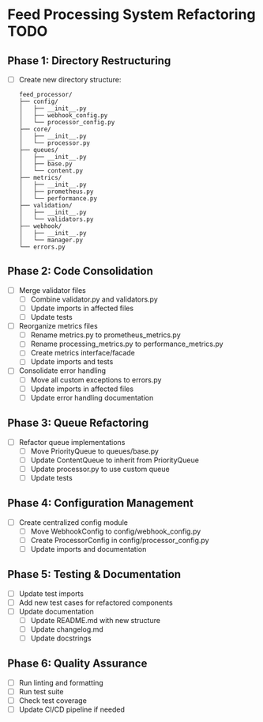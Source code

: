 # Feed Processing System Refactoring TODO

## Phase 1: Directory Restructuring
- [ ] Create new directory structure:
  ```
  feed_processor/
  ├── config/
  │   ├── __init__.py
  │   ├── webhook_config.py
  │   └── processor_config.py
  ├── core/
  │   ├── __init__.py
  │   └── processor.py
  ├── queues/
  │   ├── __init__.py
  │   ├── base.py
  │   └── content.py
  ├── metrics/
  │   ├── __init__.py
  │   ├── prometheus.py
  │   └── performance.py
  ├── validation/
  │   ├── __init__.py
  │   └── validators.py
  ├── webhook/
  │   ├── __init__.py
  │   └── manager.py
  └── errors.py
  ```

## Phase 2: Code Consolidation
- [ ] Merge validator files
  - [ ] Combine validator.py and validators.py
  - [ ] Update imports in affected files
  - [ ] Update tests

- [ ] Reorganize metrics files
  - [ ] Rename metrics.py to prometheus_metrics.py
  - [ ] Rename processing_metrics.py to performance_metrics.py
  - [ ] Create metrics interface/facade
  - [ ] Update imports and tests

- [ ] Consolidate error handling
  - [ ] Move all custom exceptions to errors.py
  - [ ] Update imports in affected files
  - [ ] Update error handling documentation

## Phase 3: Queue Refactoring
- [ ] Refactor queue implementations
  - [ ] Move PriorityQueue to queues/base.py
  - [ ] Update ContentQueue to inherit from PriorityQueue
  - [ ] Update processor.py to use custom queue
  - [ ] Update tests

## Phase 4: Configuration Management
- [ ] Create centralized config module
  - [ ] Move WebhookConfig to config/webhook_config.py
  - [ ] Create ProcessorConfig in config/processor_config.py
  - [ ] Update imports and documentation

## Phase 5: Testing & Documentation
- [ ] Update test imports
- [ ] Add new test cases for refactored components
- [ ] Update documentation
  - [ ] Update README.md with new structure
  - [ ] Update changelog.md
  - [ ] Update docstrings

## Phase 6: Quality Assurance
- [ ] Run linting and formatting
- [ ] Run test suite
- [ ] Check test coverage
- [ ] Update CI/CD pipeline if needed
